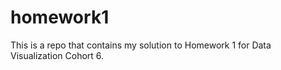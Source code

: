 # homework1
This is a repo that contains my solution to Homework 1 for Data Visualization Cohort 6.
